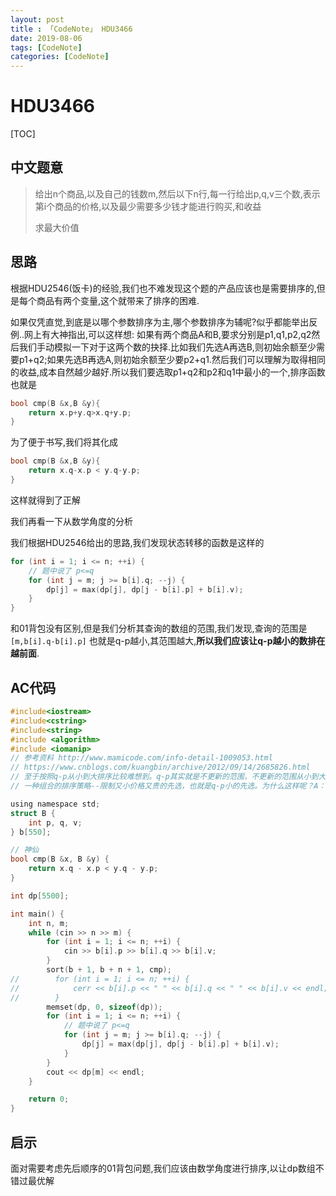 ```yaml
---
layout: post
title : 「CodeNote」 HDU3466
date: 2019-08-06
tags: [CodeNote]
categories: [CodeNote]
---
```


# HDU3466

[TOC]

## 中文题意

> 给出n个商品,以及自己的钱数m,然后以下n行,每一行给出p,q,v三个数,表示第i个商品的价格,以及最少需要多少钱才能进行购买,和收益
>
> 求最大价值

## 思路

根据HDU2546(饭卡)的经验,我们也不难发现这个题的产品应该也是需要排序的,但是每个商品有两个变量,这个就带来了排序的困难.

如果仅凭直觉,到底是以哪个参数排序为主,哪个参数排序为辅呢?似乎都能举出反例..网上有大神指出,可以这样想: 如果有两个商品A和B,要求分别是p1,q1,p2,q2然后我们手动模拟一下对于这两个数的抉择.比如我们先选A再选B,则初始余额至少需要p1+q2;如果先选B再选A,则初始余额至少要p2+q1.然后我们可以理解为取得相同的收益,成本自然越少越好.所以我们要选取p1+q2和p2和q1中最小的一个,排序函数也就是

```c
bool cmp(B &x,B &y){
    return x.p+y.q>x.q+y.p;
}
```

为了便于书写,我们将其化成
```c
bool cmp(B &x,B &y){
    return x.q-x.p < y.q-y.p;
}
```

这样就得到了正解

我们再看一下从数学角度的分析

我们根据HDU2546给出的思路,我们发现状态转移的函数是这样的

```c
for (int i = 1; i <= n; ++i) {
    // 题中说了 p<=q
    for (int j = m; j >= b[i].q; --j) {
        dp[j] = max(dp[j], dp[j - b[i].p] + b[i].v);
    }
}
```

和01背包没有区别,但是我们分析其查询的数组的范围,我们发现,查询的范围是```[m,b[i].q-b[i].p]``` 也就是q-p越小,其范围越大,**所以我们应该让q-p越小的数排在越前面**.

## AC代码

```c
#include<iostream>
#include<cstring>
#include<string>
#include <algorithm>
#include <iomanip>
// 参考资料 http://www.mamicode.com/info-detail-1009053.html
// https://www.cnblogs.com/kuangbin/archive/2012/09/14/2685826.html
// 至于按照q-p从小到大排序比较难想到。q-p其实就是不更新的范围，不更新的范围从小到大递增时就不会影响后面的DP了。(从dp转移方程的正确性角度分析
// 一种组合的排序策略--限制又小价格又贵的先选，也就是q-p小的先选。为什么这样呢？A：p1,q1 B: p2,q2，先选A，则至少需要p1+q2的容量，而先选B则至少需要p2+q1，如果p1+q2>p2+q1，那么要选两个的话的就要先选A再选B，公式可换成q1-p1 > q2-p2，就按这样的方法排序最后的顺序就是最优的顺序.(从逻辑角度分析前后顺序分析

using namespace std;
struct B {
    int p, q, v;
} b[550];

// 神仙
bool cmp(B &x, B &y) {
    return x.q - x.p < y.q - y.p;
}

int dp[5500];

int main() {
    int n, m;
    while (cin >> n >> m) {
        for (int i = 1; i <= n; ++i) {
            cin >> b[i].p >> b[i].q >> b[i].v;
        }
        sort(b + 1, b + n + 1, cmp);
//        for (int i = 1; i <= n; ++i) {
//            cerr << b[i].p << " " << b[i].q << " " << b[i].v << endl;
//        }
        memset(dp, 0, sizeof(dp));
        for (int i = 1; i <= n; ++i) {
            // 题中说了 p<=q
            for (int j = m; j >= b[i].q; --j) {
                dp[j] = max(dp[j], dp[j - b[i].p] + b[i].v);
            }
        }
        cout << dp[m] << endl;
    }

    return 0;
}
```

## 启示

面对需要考虑先后顺序的01背包问题,我们应该由数学角度进行排序,以让dp数组不错过最优解

